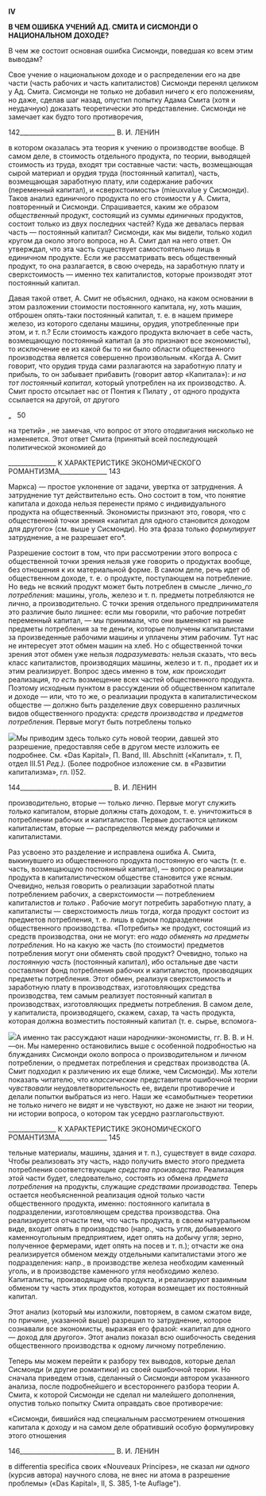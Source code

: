 **IV**

**В ЧЕМ ОШИБКА УЧЕНИЙ АД. СМИТА И СИСМОНДИ** **О НАЦИОНАЛЬНОМ ДОХОДЕ?**

В чем же состоит основная ошибка Сисмонди, поведшая ко всем этим выводам?

Свое учение о национальном доходе и о распределении его на две части (часть рабо­чих и часть капиталистов) Сисмонди перенял целиком у Ад. Смита. Сисмонди не толь­ко не добавил ничего к его положениям, но даже, сделав шаг назад, опустил попытку Адама Смита (хотя и неудачную) доказать теоретически это представление. Сисмонди не замечает как будто того противоречия,

  

142______________________________ В. И. ЛЕНИН

в котором оказалась эта теория к учению о производстве вообще. В самом деле, в стои­мость отдельного продукта, по теории, выводящей стоимость из труда, входят три со­ставные части: часть, возмещающая сырой материал и орудия труда (постоянный капи­тал), часть, возмещающая заработную плату, или содержание рабочих (переменный ка­питал), и «сверхстоимость» (mieuxvalue y Сисмонди). Таков анализ единичного про­дукта по его стоимости у А. Смита, повторенный и Сисмонди. Спрашивается, каким же образом _общественный_ продукт, состоящий из суммы _единичных_ продуктов, состоит только из двух последних частей? Куда же девалась первая часть — постоянный капи­тал? Сисмонди, как мы видели, только ходил кругом да около этого вопроса, но А. Смит дал на него ответ. Он утверждал, что эта часть существует самостоятельно лишь в единичном продукте. Если же рассматривать весь общественный продукт, то она разла­гается, в свою очередь, на заработную плату и сверхстоимость — именно тех капитали­стов, которые производят этот постоянный капитал.

Давая такой ответ, А. Смит не объяснил, однако, на каком основании в этом разло­жении стоимости постоянного капитала, ну, хоть машин, отброшен опять-таки посто­янный капитал, т. е. в нашем примере железо, из которого сделаны машины, орудия, употребленные при этом, и т. п.? Если стоимость каждого продукта включает в себе часть, возмещающую постоянный капитал (а это признают все экономисты), то исклю­чение ее из какой бы то ни было области общественного производства является совер­шенно произвольным. «Когда А. Смит говорит, что орудия труда сами разлагаются на заработную плату и прибыль, то он забывает прибавить (говорит автор «Капитала»): _и_ _на тот постоянный капитал,_ который употреблен на их производство. А. Смит просто отсылает нас от Понтия к Пилату , от одного продукта ссылается на другой, от другого

„   50

на третий» , не замечая, что вопрос от этого отодвигания нисколько не изменяется. Этот ответ Смита (принятый всей последующей политической экономией до

  

_______________ К ХАРАКТЕРИСТИКЕ ЭКОНОМИЧЕСКОГО РОМАНТИЗМА_______________ 143

Маркса) — простое уклонение от задачи, увертка от затруднения. А затруднение тут действительно есть. Оно состоит в том, что понятие капитала и дохода нельзя перене­сти прямо с индивидуального продукта на общественный. Экономисты признают это, говоря, что с общественной точки зрения «капитал для одного становится доходом для другого» (см. выше у Сисмонди). Но эта фраза только _формулирует_ затруднение, а не разрешает его*.

Разрешение состоит в том, что при рассмотрении этого вопроса с общественной точ­ки зрения нельзя уже говорить о продуктах вообще, без отношения к их материальной форме. В самом деле, речь идет об общественном доходе, т. е. о продукте, поступаю­щем на потребление. Но ведь не всякий продукт может быть потреблен в смысле _лично­__го потребления:_ машины, уголь, железо и т. п. предметы потребляются не лично, а производительно. С точки зрения отдельного предпринимателя это различие было лишнее: если мы говорили, что рабочие потребят переменный капитал, — мы прини­мали, что они выменяют на рынке предметы потребления за те деньги, которые полу­чены капиталистами за произведенные рабочими машины и уплачены этим рабочим. Тут нас не интересует этот обмен машин на хлеб. Но с общественной точки зрения этот обмен уже нельзя _подразумевать:_ нельзя сказать, что весь класс капиталистов, произ­водящих машины, железо и т. п., продает их и этим реализирует. Вопрос здесь именно в том, _как_ происходит реализация, _то есть_ возмещение всех частей общественного продукта. Поэтому исходным пунктом в рассуждении об общественном капитале и до­ходе — или, что то же, о реализации продукта в капиталистическом обществе — долж­но быть разделение двух совершенно различных видов общественного продукта: _средств производства_ и _предметов потребления._ Первые могут быть потреблены только

![](file:///C:/Users/bot32/AppData/Local/Temp/msohtmlclip1/01/clip_image001.png)Мы приводим здесь только _суть_ новой теории, давшей это разрешение, предоставляя себе в другом месте изложить ее подробнее. См. «Das Kapital», П. Band, III. Abschnitt («Капитал», т. П, отдел III.51 _Ред.)._ (Более подробное изложение см. в «Развитии капитализма», гл. I)52.

  

144_____________________________ В. И. ЛЕНИН

производительно, вторые — только лично. Первые могут служить _только_ капиталом, вторые должны стать доходом, т. е. уничтожиться в потреблении рабочих и капитали­стов. Первые достаются целиком капиталистам, вторые — распределяются между ра­бочими и капиталистами.

Раз усвоено это разделение и исправлена ошибка А. Смита, выкинувшего из общест­венного продукта постоянную его часть (т. е. часть, возмещающую постоянный капи­тал), — вопрос о реализации продукта в капиталистическом обществе становится уже ясным. Очевидно, нельзя говорить о реализации заработной платы потреблением рабо­чих, а сверхстоимости — потреблением капиталистов _и только ._ Рабочие могут потре­бить заработную плату, а капиталисты — сверхстоимость лишь тогда, когда продукт состоит из предметов потребления, т. е. лишь в одном подразделении общественного производства. «Потребить» же продукт, состоящий из средств производства, они не мо­гут: его _надо обменять на предметы потребления._ Но на какую же часть (по стоимо­сти) предметов потребления могут они обменять свой продукт? Очевидно, только на _постоянную часть_ (постоянный капитал), ибо остальные две части составляют фонд потребления рабочих и капиталистов, производящих предметы потребления. Этот об­мен, реализуя сверхстоимость и заработную плату в производствах, изготовляющих средства производства, тем самым реализует постоянный капитал в производствах, из­готовляющих предметы потребления. В самом деле, у капиталиста, производящего, скажем, сахар, та часть продукта, которая должна возместить постоянный капитал (т. е. сырье, вспомога-

![](file:///C:/Users/bot32/AppData/Local/Temp/msohtmlclip1/01/clip_image002.png)А именно так рассуждают наши народники-экономисты, гг. В. В. и Н. —он. Мы намеренно остано­вились выше с особенной подробностью на блужданиях Сисмонди около вопроса о производительном и личном потреблении, о предметах потребления и средствах производства (А. Смит подходил к различе­нию их еще ближе, чем Сисмонди). Мы хотели показать читателю, что _классические_ представители оши­бочной теории _чувствовали_ неудовлетворительность ее, видели противоречие и делали попытки вы­браться из него. Наши же «самобытные» теоретики не только ничего не видят и не чувствуют, но даже не знают ни теории, ни истории вопроса, о котором так усердно разглагольствуют.

  

_______________ К ХАРАКТЕРИСТИКЕ ЭКОНОМИЧЕСКОГО РОМАНТИЗМА_______________ 145

тельные материалы, машины, здания и т. п.), существует в виде _сахара._ Чтобы реализо­вать эту часть, надо получить вместо этого предмета потребления соответствующие _средства производства._ Реализация этой части будет, следовательно, состоять из об­мена _предмета потребления_ на продукты, служащие _средствами производства._ Те­перь остается необъясненной реализация одной только части общественного продукта, именно: постоянного капитала в подразделении, изготовляющем средства производст­ва. Она реализируется отчасти тем, что часть продукта, в своем натуральном виде, вхо­дит опять в производство (напр., часть угля, добываемого каменноугольным предпри­ятием, идет опять на добычу угля; зерно, полученное фермерами, идет опять на посев и т. п.); отчасти же она реализируется обменом между отдельными капиталистами этого же подразделения: напр., в производстве железа необходим каменный уголь, и в произ­водстве каменного угля необходимо железо. Капиталисты, производящие оба продукта, и реализируют взаимным обменом ту часть этих продуктов, которая возмещает их по­стоянный капитал.

Этот анализ (который мы изложили, повторяем, в самом сжатом виде, по причине, указанной выше) разрешил то затруднение, которое сознавали все экономисты, выра­жая его фразой: «капитал для одного — доход для другого». Этот анализ показал всю ошибочность сведения общественного производства к одному личному потреблению.

Теперь мы можем перейти к разбору тех выводов, которые делал Сисмонди (и дру­гие романтики) из своей ошибочной теории. Но сначала приведем отзыв, сделанный о Сисмонди автором указанного анализа, после подробнейшего и всестороннего разбора теории А. Смита, к которой Сисмонди не сделал ни малейшего дополнения, опустив только попытку Смита оправдать свое противоречие:

«Сисмонди, бившийся над специальным рассмотрением отношения капитала к до­ходу и на самом деле обративший особую формулировку этого отношения

  

146______________________________ В. И. ЛЕНИН

в differentia specifica своих «Nouveaux Principes», не сказал _ни одного_ (курсив автора) научного слова, не внес ни атома в разрешение проблемы» («Das Kapital», II, S. 385, 1-te Auflage").